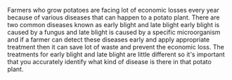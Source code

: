 Farmers who grow potatoes are facing lot of economic losses every year because of various diseases that can happen to a potato plant. There are two common diseases known as early blight and late blight early blight is caused by a fungus and late blight is caused by a specific microorganism and if a farmer can detect these diseases early and apply appropriate treatment then it can save lot of waste and prevent the economic loss. The treatments for early blight and late blight are little different so it's important that you accurately identify what kind of disease is there in that potato plant.
